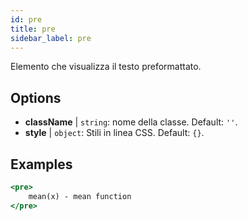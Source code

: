 ```yaml
---
id: pre
title: pre
sidebar_label: pre
---
```


Elemento che visualizza il testo preformattato.

## Options

* __className__ | `string`: nome della classe. Default: `''`.
* __style__ | `object`: Stili in linea CSS. Default: `{}`.


## Examples

```jsx live
<pre>
    mean(x) - mean function
</pre>
```

